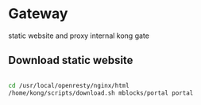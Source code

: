 # Gateway

static website and proxy internal kong gate

## Download static website

```bash

cd /usr/local/openresty/nginx/html
/home/kong/scripts/download.sh mblocks/portal portal

```
